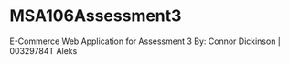 # MSA106Assessment3
E-Commerce Web Application for Assessment 3
By: Connor Dickinson | 00329784T
    Aleks
